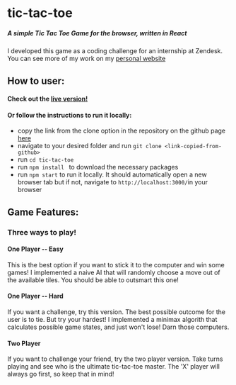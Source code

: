 # tic-tac-toe
##### A simple Tic Tac Toe Game for the browser, written in React

I developed this game as a coding challenge for an internship at Zendesk. You can see more of my work on my [personal website](http://keenanzucker.com/)

## How to user:

#### Check out the [live version!](http://keenanzucker.com/tic-tac-toe/)

#### Or follow the instructions to run it locally:

- copy the link from the clone option in the repository on the github page [here](https://github.com/keenanzucker/tic-tac-toe)
- navigate to your desired folder and run ```git clone <link-copied-from-github>```
- run ```cd tic-tac-toe```
- run ```npm install ``` to download the necessary packages
- run ```npm start``` to run it locally. It should automatically open a new browser tab but if not, navigate to ```http://localhost:3000/```in your browser

## Game Features:

### Three ways to play!
#### One Player -- Easy 
This is the best option if you want to stick it to the computer and win some games! I implemented a naive AI that will randomly choose a move out of the available tiles. You should be able to outsmart this one!
#### One Player -- Hard
If you want a challenge, try this version. The best possible outcome for the user is to tie. But try your hardest! I implemented a minimax algorith that calculates possible game states, and just won't lose! Darn those computers.
#### Two Player
If you want to challenge your friend, try the two player version. Take turns playing and see who is the ultimate tic-tac-toe master. The 'X' player will always go first, so keep that in mind! 
